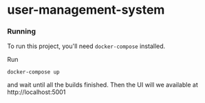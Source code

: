 # user-management-system
 
### Running

To run this project, you'll need `docker-compose` installed.

Run
```
docker-compose up
```
and wait until all the builds finished.
Then the UI will we available at http://localhost:5001
